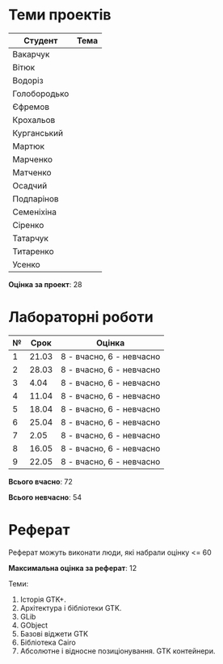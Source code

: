 # Теми проектів

|Студент|Тема|
|-|-|
|Вакарчук||
|Вітюк||
|Водоріз||
|Голобородько||
|Єфремов||
|Крохальов||
|Курганський||
|Мартюк||
|Марченко||
|Матченко||
|Осадчий||
|Подпарінов||
|Семеніхіна||
|Сіренко||
|Татарчук||
|Титаренко||
|Усенко||

**Оцінка за проект**: 28

# Лабораторні роботи

|№|Срок|Оцінка|
|-|-|-|
|1|21.03|8 - вчасно, 6 - невчасно|
|2|28.03|8 - вчасно, 6 - невчасно|
|3|4.04|8 - вчасно, 6 - невчасно|
|4|11.04|8 - вчасно, 6 - невчасно|
|5|18.04|8 - вчасно, 6 - невчасно|
|6|25.04|8 - вчасно, 6 - невчасно|
|7|2.05|8 - вчасно, 6 - невчасно|
|8|16.05|8 - вчасно, 6 - невчасно|
|9|22.05|8 - вчасно, 6 - невчасно|

**Всього вчасно**: 72

**Всього невчасно**: 54

# Реферат

Реферат можуть виконати люди, які набрали оцінку <= 60

**Максимальна оцінка за реферат**: 12

Теми:
1. Історія GTK+.
2. Архітектура і бібліотеки GTK.
3. GLib
4. GObject
5. Базові віджети GTK
6. Бібліотека Cairo
7. Абсолютне і відносне позиціонування. GTK контейнери.